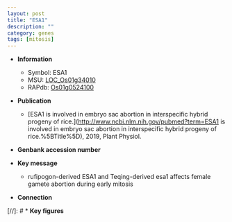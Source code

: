 ```yaml
---
layout: post
title: "ESA1"
description: ""
category: genes
tags: [mitosis]
---
```


* **Information**  
    + Symbol: ESA1  
    + MSU: [LOC_Os01g34010](http://rice.uga.edu/cgi-bin/ORF_infopage.cgi?orf=LOC_Os01g34010)  
    + RAPdb: [Os01g0524100](https://rapdb.dna.affrc.go.jp/locus/?name=Os01g0524100)  

* **Publication**  
    + [ESA1 is involved in embryo sac abortion in interspecific hybrid progeny of rice.](http://www.ncbi.nlm.nih.gov/pubmed?term=ESA1 is involved in embryo sac abortion in interspecific hybrid progeny of rice.%5BTitle%5D), 2019, Plant Physiol.

* **Genbank accession number**  

* **Key message**  
    + rufipogon-derived ESA1 and Teqing-derived esa1 affects female gamete abortion during early mitosis

* **Connection**  

[//]: # * **Key figures**  



